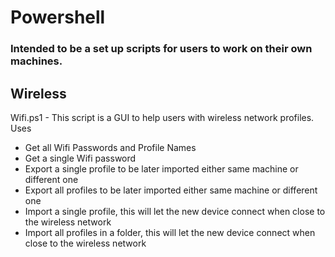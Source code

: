 # Powershell

### Intended to be a set up scripts for users to work on their own machines.

## Wireless
  Wifi.ps1 -  This script is a GUI to help users with wireless network profiles. <br/>
  Uses <br/>
  - Get all Wifi Passwords and Profile Names
  - Get a single Wifi password
  - Export a single profile to be later imported either same machine or different one
  - Export all profiles to be later imported either same machine or different one
  - Import a single profile, this will let the new device connect when close to the wireless network
  - Import all profiles in a folder, this will let the new device connect when close to the wireless network
